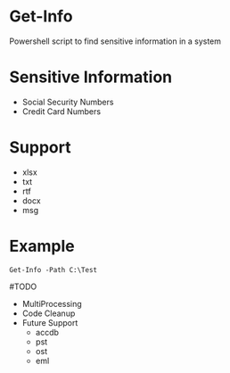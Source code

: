 # Get-Info
Powershell script to find sensitive information in a system

# Sensitive Information
* Social Security Numbers
* Credit Card Numbers

# Support
* xlsx
* txt
* rtf
* docx
* msg

# Example
``` Get-Info -Path C:\Test ```

#TODO
* MultiProcessing
* Code Cleanup
* Future Support
	* accdb
	* pst
	* ost
	* eml